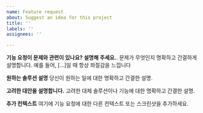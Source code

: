 ```yaml
---
name: Feature request
about: Suggest an idea for this project
title: ''
labels: ''
assignees: ''

---
```


**기능 요청이 문제와 관련이 있나요? 설명해 주세요.**.
문제가 무엇인지 명확하고 간결하게 설명합니다. 예를 들어, [...]일 때 항상 좌절감을 느낍니다

**원하는 솔루션 설명**
당신이 원하는 일에 대한 명확하고 간결한 설명.

**고려한 대안을 설명합니다.**
고려한 대체 솔루션이나 기능에 대한 명확하고 간결한 설명.

**추가 컨텍스트**
여기에 기능 요청에 대한 다른 컨텍스트 또는 스크린샷을 추가하세요.
